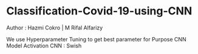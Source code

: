 # Classification-Covid-19-using-CNN

Author : Hazmi Cokro | M Rifal Alfarizy

We use Hyperparameter Tuning to get best parameter for Purpose CNN Model
Activation CNN : Swish
